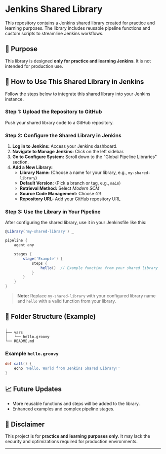 # Jenkins Shared Library
This repository contains a Jenkins shared library created for practice and learning purposes. The library includes reusable pipeline functions and custom scripts to streamline Jenkins workflows.

## 📘 Purpose
This library is designed **only for practice and learning Jenkins**. It is not intended for production use.

## 🚀 How to Use This Shared Library in Jenkins

Follow the steps below to integrate this shared library into your Jenkins instance.

### Step 1: Upload the Repository to GitHub
Push your shared library code to a GitHub repository.

### Step 2: Configure the Shared Library in Jenkins

1. **Log in to Jenkins:** Access your Jenkins dashboard.
2. **Navigate to Manage Jenkins:** Click on the left sidebar.
3. **Go to Configure System:** Scroll down to the "Global Pipeline Libraries" section.
4. **Add a New Library:**
   - **Library Name:** (Choose a name for your library, e.g., `my-shared-library`)
   - **Default Version:** (Pick a branch or tag, e.g., `main`)
   - **Retrieval Method:** Select *Modern SCM*
   - **Source Code Management:** Choose *Git*
   - **Repository URL:** Add your GitHub repository URL

### Step 3: Use the Library in Your Pipeline

After configuring the shared library, use it in your Jenkinsfile like this:

```groovy
@Library('my-shared-library') _

pipeline {
    agent any

    stages {
        stage('Example') {
            steps {
                hello()  // Example function from your shared library
            }
        }
    }
}
```

> **Note:** Replace `my-shared-library` with your configured library name and `hello` with a valid function from your library.

## 📂 Folder Structure (Example)
```
.
├── vars
│   └── hello.groovy
└── README.md
```

### Example `hello.groovy`
```groovy
def call() {
    echo 'Hello, World from Jenkins Shared Library!'
}
```

## 📈 Future Updates
- More reusable functions and steps will be added to the library.
- Enhanced examples and complex pipeline stages.

## 📢 Disclaimer
This project is for **practice and learning purposes only**. It may lack the security and optimizations required for production environments.

---
